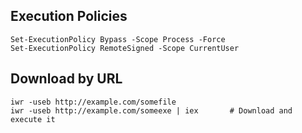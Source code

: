 ## Execution Policies

    Set-ExecutionPolicy Bypass -Scope Process -Force
    Set-ExecutionPolicy RemoteSigned -Scope CurrentUser

## Download by URL

    iwr -useb http://example.com/somefile
    iwr -useb http://example.com/someexe | iex       # Download and execute it
